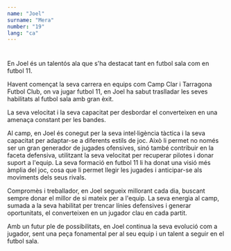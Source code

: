 ```yaml
---
name: "Joel"
surname: "Mera"
number: "19"
lang: "ca"
---
```


#

En Joel és un talentós ala que s'ha destacat tant en futbol sala com en futbol 11.

Havent començat la seva carrera en equips com Camp Clar i Tarragona Futbol Club, on va jugar futbol 11, en Joel ha sabut traslladar les seves habilitats al futbol sala amb gran èxit.

La seva velocitat i la seva capacitat per desbordar el converteixen en una amenaça constant per les bandes.

Al camp, en Joel és conegut per la seva intel·ligència tàctica i la seva capacitat per adaptar-se a diferents estils de joc. Això li permet no només ser un gran generador de jugades ofensives, sinó també contribuir en la faceta defensiva, utilitzant la seva velocitat per recuperar pilotes i donar suport a l'equip. La seva formació en futbol 11 li ha donat una visió més àmplia del joc, cosa que li permet llegir les jugades i anticipar-se als moviments dels seus rivals.

Compromès i treballador, en Joel segueix millorant cada dia, buscant sempre donar el millor de si mateix per a l'equip. La seva energia al camp, sumada a la seva habilitat per trencar línies defensives i generar oportunitats, el converteixen en un jugador clau en cada partit.

Amb un futur ple de possibilitats, en Joel continua la seva evolució com a jugador, sent una peça fonamental per al seu equip i un talent a seguir en el futbol sala.
